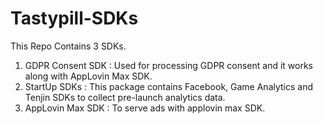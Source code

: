 # Tastypill-SDKs

This Repo Contains 3 SDKs.

1. GDPR Consent SDK : Used for processing GDPR consent and it works along with AppLovin Max SDK.
2. StartUp SDKs : This package contains Facebook, Game Analytics and Tenjin SDKs to collect pre-launch analytics data.
3. AppLovin Max SDK : To serve ads with applovin max SDK.
